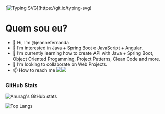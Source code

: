 [![Typing SVG](https://readme-typing-svg.herokuapp.com?font=Fira+Code&size=14&pause=1000&color=AA42F7&width=435&lines=Olá,+Seja+bem+vindo(a)+ao+meu+perfil!)](https://git.io/typing-svg)

# Quem sou eu?
- 👋 Hi, I’m @jeannefernanda
- 👀 I’m interested in Java + Spring Boot e JavaScript + Angular. 
- 🌱 I’m currently learning how to create API with Java + Spring Boot, Object Oriented Progamming, Project Patterns, Clean Code and more.
- 💞️ I’m looking to collaborate on Web Projects.
- 📫 How to reach me <a href="https://www.linkedin.com/in/jeannefernanda/" target="_blank"><img src="https://img.shields.io/badge/-LinkedIn-%230077B5?style=for-the-badge&logo=linkedin&logoColor=white" target="_blank"></a><a href = "mailto:jeannefernanda.m@gmail.com"><img src="https://img.shields.io/badge/-Gmail-%23333?style=for-the-badge&logo=gmail&logoColor=white" target="_blank"></a>

### GitHub Stats
![Anurag's GitHub stats](https://github-readme-stats.vercel.app/api?username=jeannefernanda&show_icons=true&theme=transparent)

![Top Langs](https://github-readme-stats.vercel.app/api/top-langs/?username=jeannefernanda&layout=compact)
